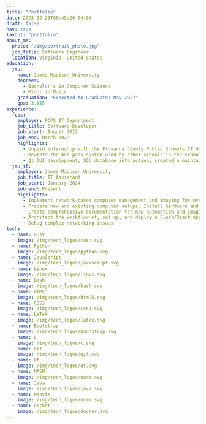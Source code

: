 ```yaml
---
title: "Portfolio"
date: 2023-09-23T00:45:26-04:00
draft: false
nav: true
layout: "portfolio"
about_me:
  photo: "/img/portrait_photo.jpg"
  job_title: Software Engineer
  location: Virginia, United States
education:
  jmu:
    name: James Madison University
    degrees:
      - Bachelor's in Computer Science
      - Minor in Music
    graduation: "Expected to Graduate: May 2027"
    gpa: 3.885
experience:
  fcps:
    employer: FCPS IT Department
    job_title: Software Developer
    job_start: August 2022
    job_end: March 2023
    highlights:
      - Unpaid internship with the Fluvanna County Public Schools IT department.
      - Rewrote the bus pass system used by other schools in the school system.
      - Qt GUI development, SQL database interaction, created a maintainable and well-documented codebase.
  jmu_it:
    employer: James Madison University
    job_title: IT Assistant
    job_start: January 2024
    job_end: Present
    highlights:
      - Implement network-based computer management and imaging for over 250 desktops across campus.
      - Prepare new and existing computer setups. Install hardware and software as needed.
      - Create comprehensive documentation for new automation and imaging techniques, server maintenance, and other critical services.
      - Architect the workflow of, set up, and deploy a Flask/React application with Docker on a remote server.
      - Debug complex networking issues.
tech:
  - name: Rust
    image: /img/tech_logos/rust.svg
  - name: Python
    image: /img/tech_logos/python.svg
  - name: JavaScript
    image: /img/tech_logos/javascript.svg
  - name: Linux
    image: /img/tech_logos/linux.svg
  - name: Bash
    image: /img/tech_logos/bash.svg
  - name: HTML5
    image: /img/tech_logos/html5.svg
  - name: CSS3
    image: /img/tech_logos/css3.svg
  - name: LaTeX
    image: /img/tech_logos/latex.svg
  - name: Bootstrap
    image: /img/tech_logos/bootstrap.svg
  - name: C
    image: /img/tech_logos/c.svg
  - name: Git
    image: /img/tech_logos/git.svg
  - name: Qt
    image: /img/tech_logos/qt.svg
  - name: NASM
    image: /img/tech_logos/nasm.svg
  - name: Java
    image: /img/tech_logos/java.svg
  - name: Neovim
    image: /img/tech_logos/nvim.svg
  - name: Docker
    image: /img/tech_logos/docker.svg
---
```

